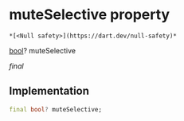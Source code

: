 


# muteSelective property




    *[<Null safety>](https://dart.dev/null-safety)*


[bool](https://api.flutter.dev/flutter/dart-core/bool-class.html)? muteSelective
  
_final_






## Implementation

```dart
final bool? muteSelective;


```







